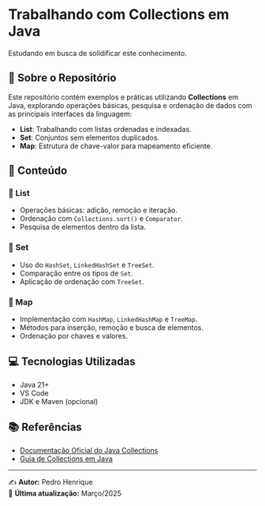# Trabalhando com Collections em Java

Estudando em busca de solidificar este conhecimento.

## 📌 Sobre o Repositório
Este repositório contém exemplos e práticas utilizando **Collections** em Java, explorando operações básicas, pesquisa e ordenação de dados com as principais interfaces da linguagem:

- **List**: Trabalhando com listas ordenadas e indexadas.
- **Set**: Conjuntos sem elementos duplicados.
- **Map**: Estrutura de chave-valor para mapeamento eficiente.

## 📂 Conteúdo
### 🔹 List
- Operações básicas: adição, remoção e iteração.
- Ordenação com `Collections.sort()` e `Comparator`.
- Pesquisa de elementos dentro da lista.

### 🔹 Set
- Uso do `HashSet`, `LinkedHashSet` e `TreeSet`.
- Comparação entre os tipos de `Set`.
- Aplicação de ordenação com `TreeSet`.

### 🔹 Map
- Implementação com `HashMap`, `LinkedHashMap` e `TreeMap`.
- Métodos para inserção, remoção e busca de elementos.
- Ordenação por chaves e valores.

## 💻 Tecnologias Utilizadas
- Java 21+
- VS Code
- JDK e Maven (opcional)

## 📚 Referências
- [Documentação Oficial do Java Collections](https://docs.oracle.com/en/java/javase/17/docs/api/java.base/java/util/Collections.html)
- [Guia de Collections em Java](https://www.baeldung.com/java-collections)

---

✍️ **Autor:** Pedro Henrique  
📅 **Última atualização:** Março/2025

